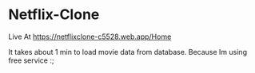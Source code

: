 # Netflix-Clone
Live At https://netflixclone-c5528.web.app/Home

It takes about 1 min to load movie data from database. Because Im using free service :;
